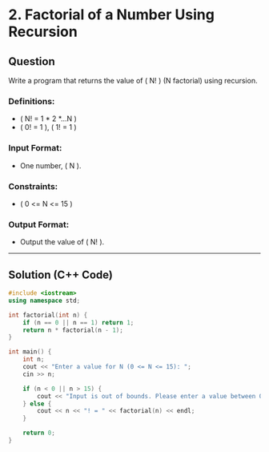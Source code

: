 # 2. Factorial of a Number Using Recursion

## Question

Write a program that returns the value of \( N! \) (N factorial) using recursion.

### Definitions:
- \( N! = 1 * 2 *...N \)
- \( 0! = 1 \), \( 1! = 1 \)

### Input Format:
- One number, \( N \).

### Constraints:
- \( 0 <= N <= 15 \)

### Output Format:
- Output the value of \( N! \).

---

## Solution (C++ Code)

```cpp
#include <iostream>
using namespace std;

int factorial(int n) {
    if (n == 0 || n == 1) return 1;
    return n * factorial(n - 1);
}

int main() {
    int n;
    cout << "Enter a value for N (0 <= N <= 15): ";
    cin >> n;

    if (n < 0 || n > 15) {
        cout << "Input is out of bounds. Please enter a value between 0 and 15." << endl;
    } else {
        cout << n << "! = " << factorial(n) << endl;
    }

    return 0;
}
